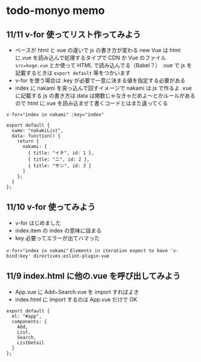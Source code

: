 # todo-monyo memo

## 11/11 v-for 使ってリスト作ってみよう

- ベースが html と vue の違いで js の書き方が変わる
  new Vue は html に.vue を読み込んで処理するタイプで
  CDN か Vue のファイル `src=hoge.vue` とか使って HTML で読み込んでる（Babel？）
  .vue で js を記載するときは `export default` 等をつかいます
- v-for を使う場合は :key が必要で一意に決まる値を指定する必要がある
- index に nakami を突っ込んで回すイメージで nakami は js で作るよ
  .vue に記載する js の書き方は data は関数じゃなきゃだめよ～とかルールがあるので
  html に.vue を読み込ませて書くコードとはまた違ってくる

`v-for="index in nakami" :key="index"`

```
export default {
  name: "nakamiList",
  data: function() {
    return {
      nakami: [
        { title: "イチ", id: 1 },
        { title: "ニ", id: 2 },
        { title: "サン", id: 3 }
      ]
    };
  }
};
```

## 11/10 v-for 使ってみよう

- v-for はじめました
- index.item の index の意味に詰まる
- key 必要ってエラーが出てハマった

`v-for="index in nakami"`
`Elements in iteration expect to have 'v-bind:key' directives.eslint-plugin-vue`

## 11/9 index.html に他の.vue を呼び出してみよう

- App.vue に Add~Search.vue を import すればよき
- index.html に import するのは App.vue だけで OK

```
export default {
  el: "#app",
  components: {
    Add,
    List,
    Search,
    ListDetail
  }
};
```
